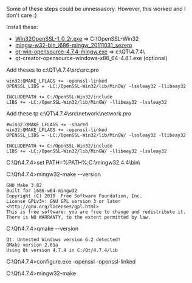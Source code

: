 Some of these steps could be unnessasory. However, this worked and I don't care :)

Install these:
* [Win32OpenSSL-1_0_2r.exe](https://slproweb.com/download/Win32OpenSSL-1_0_2r.exe) 				=>	 C:\OpenSSL-Win32
* [mingw-w32-bin_i686-mingw_20111031_sezero](https://master.dl.sourceforge.net/project/mingw-w64/Toolchains%20targetting%20Win64/Personal%20Builds/sezero_4.4_20111031/mingw-w64-bin_i686-mingw_20111031_sezero.zip)
* [qt-win-opensource-4.7.4-mingw.exe](http://mirrors-wan.geekpie.club/qtproject/archive/qt/4.7/qt-win-opensource-4.7.4-mingw.exe)  	=>   c:\QT\4.7.4\
* qt-creator-opensource-windows-x86_64-4.8.1.exe (optional)

Add theses to  c:\QT\4.7.4\src\src.pro
```
win32:QMAKE_LFLAGS += -openssl-linked
OPENSSL_LIBS = -LC:/OpenSSL-Win32/lib/MinGW/ -lssleay32 -llibeay32

INCLUDEPATH += C:/OpenSSL-Win32/include
LIBS += -LC:/OpenSSL-Win32/lib/MinGW/ -llibeay32 -lssleay32
```



Add these tp c:\QT\4.7.4\src\network\network.pro
```
#win32:QMAKE_LFLAGS += -shared
win32:QMAKE_LFLAGS += -openssl-linked
OPENSSL_LIBS = -LC:/OpenSSL-Win32/lib/MinGW/ -lssleay32 -llibeay32

INCLUDEPATH += C:/OpenSSL-Win32/include
LIBS += -LC:/OpenSSL-Win32/lib/MinGW/ -llibeay32 -lssleay32
```


C:\Qt\4.7.4>set PATH=%PATH%;C:\mingw32.4.4\bin\


C:\Qt\4.7.4>mingw32-make --version
```
GNU Make 3.82
Built for i686-w64-mingw32
Copyright (C) 2010  Free Software Foundation, Inc.
License GPLv3+: GNU GPL version 3 or later <http://gnu.org/licenses/gpl.html>
This is free software: you are free to change and redistribute it.
There is NO WARRANTY, to the extent permitted by law.
```

C:\Qt\4.7.4>qmake --version
```
Qt: Untested Windows version 6.2 detected!
QMake version 2.01a
Using Qt version 4.7.4 in C:/Qt/4.7.4/lib
```

C:\Qt\4.7.4>configure.exe  -openssl -openssl-linked


C:\Qt\4.7.4>mingw32-make
